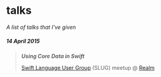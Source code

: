 # talks

*A list of talks that I've given*


##### 14 April 2015
> _**Using Core Data in Swift**_
>
> [Swift Language User Group](http://www.meetup.com/swift-language) (SLUG) meetup @ [Realm](http://realm.io)
